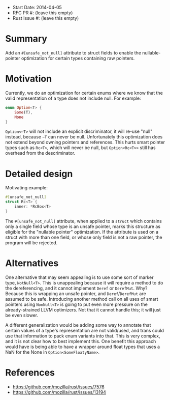 - Start Date: 2014-04-05
- RFC PR #: (leave this empty)
- Rust Issue #: (leave this empty)

# Summary

Add an `#[unsafe_not_null]` attribute to struct fields to enable the
nullable-pointer optimization for certain types containing raw pointers.

# Motivation

Currently, we do an optimization for certain enums where we know that the
valid representation of a type does not include null. For example:

```rust
enum Option<T> {
    Some(T),
    None
}
```

`Option<~T>` will not include an explicit discriminator, it will re-use "null"
instead, because `~T` can never be null. Unfortunately this optimization does
not extend beyond owning pointers and references. This hurts smart pointer
types such as `Rc<T>`, which will never be null, but `Option<Rc<T>>` still has
overhead from the descriminator.

# Detailed design

Motivating example:

```rust
#[unsafe_not_null]
struct Rc<T> {
    inner: *RcBox<T>
}
```

The `#[unsafe_not_null]` attribute, when applied to a `struct` which contains
only a single field whose type is an unsafe pointer, marks this structure as
eligible for the "nullable pointer" optimization. If the attribute is used
on a struct with more than one field, or whose only field is not a raw
pointer, the program will be rejected.

# Alternatives

One alternative that may seem appealing is to use some sort of marker type,
`NotNull<T>`. This is unappealing because it will require a method to do the
dereferencing, and it cannot implement `Deref` or `DerefMut`. Why? Because
this is wrapping an unsafe pointer, and `Deref`/`DerefMut` are assumed to be
safe. Introducing another method call on all uses of smart pointers using
`NonNull<T>` is going to put even more pressure on the already-strained LLVM
optimizers. Not that it cannot handle this; it will just be even slower.

A different generalization would be adding some way to annotate that certain
values of a type's representation are not valid/used, and trans could use that
information to pack enum variants into that. This is very complex, and it is
not clear how to best implement this. One benefit this approach would have is
being able to have a wrapper around float types that uses a NaN for the None
in `Option<SomeFloatyName>`.

# References

- <https://github.com/mozilla/rust/issues/7576>
- <https://github.com/mozilla/rust/issues/13194>
